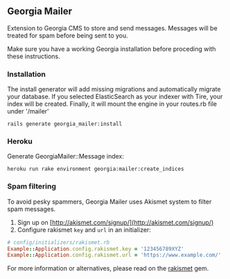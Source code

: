 ## Georgia Mailer

Extension to Georgia CMS to store and send messages. Messages will be treated for spam before being sent to you.

Make sure you have a working Georgia installation before proceding with these instructions.

### Installation

The install generator will add missing migrations and automatically migrate your database.
If you selected ElasticSearch as your indexer with Tire, your index will be created.
Finally, it will mount the engine in your routes.rb file under '/mailer'

    rails generate georgia_mailer:install

### Heroku

Generate GeorgiaMailer::Message index:

    heroku run rake environment georgia:mailer:create_indices

### Spam filtering

To avoid pesky spammers, Georgia Mailer uses Akismet system to filter spam messages.

1. Sign up on [http://akismet.com/signup/](http://akismet.com/signup/)
2. Configure rakismet `key` and `url` in an initializer:

```ruby
# config/initializers/rakismet.rb
Example::Application.config.rakismet.key = '123456789XYZ'
Example::Application.config.rakismet.url = 'https://www.example.com/'
```

For more information or alternatives, please read on the [rakismet](https://github.com/joshfrench/rakismet) gem.